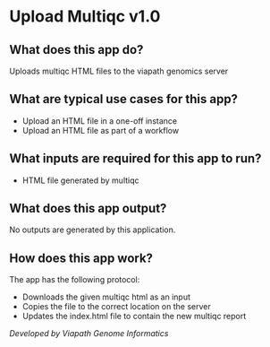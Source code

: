 # Upload Multiqc v1.0

## What does this app do?
Uploads multiqc HTML files to the viapath genomics server

## What are typical use cases for this app?
- Upload an HTML file in a one-off instance
- Upload an HTML file as part of a workflow

## What inputs are required for this app to run?
- HTML file generated by multiqc

## What does this app output?
No outputs are generated by this application.

## How does this app work?
The app has the following protocol:
- Downloads the given multiqc html as an input
- Copies the file to the correct location on the server
- Updates the index.html file to contain the new multiqc report

*Developed by Viapath Genome Informatics*
